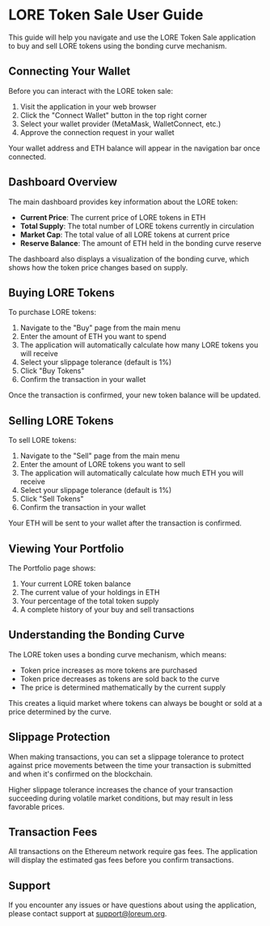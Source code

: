 # LORE Token Sale User Guide

This guide will help you navigate and use the LORE Token Sale application to buy and sell LORE tokens using the bonding curve mechanism.

## Connecting Your Wallet

Before you can interact with the LORE token sale:

1. Visit the application in your web browser
2. Click the "Connect Wallet" button in the top right corner
3. Select your wallet provider (MetaMask, WalletConnect, etc.)
4. Approve the connection request in your wallet

Your wallet address and ETH balance will appear in the navigation bar once connected.

## Dashboard Overview

The main dashboard provides key information about the LORE token:

- **Current Price**: The current price of LORE tokens in ETH
- **Total Supply**: The total number of LORE tokens currently in circulation
- **Market Cap**: The total value of all LORE tokens at current price
- **Reserve Balance**: The amount of ETH held in the bonding curve reserve

The dashboard also displays a visualization of the bonding curve, which shows how the token price changes based on supply.

## Buying LORE Tokens

To purchase LORE tokens:

1. Navigate to the "Buy" page from the main menu
2. Enter the amount of ETH you want to spend
3. The application will automatically calculate how many LORE tokens you will receive
4. Select your slippage tolerance (default is 1%)
5. Click "Buy Tokens"
6. Confirm the transaction in your wallet

Once the transaction is confirmed, your new token balance will be updated.

## Selling LORE Tokens

To sell LORE tokens:

1. Navigate to the "Sell" page from the main menu
2. Enter the amount of LORE tokens you want to sell
3. The application will automatically calculate how much ETH you will receive
4. Select your slippage tolerance (default is 1%)
5. Click "Sell Tokens"
6. Confirm the transaction in your wallet

Your ETH will be sent to your wallet after the transaction is confirmed.

## Viewing Your Portfolio

The Portfolio page shows:

1. Your current LORE token balance
2. The current value of your holdings in ETH
3. Your percentage of the total token supply
4. A complete history of your buy and sell transactions

## Understanding the Bonding Curve

The LORE token uses a bonding curve mechanism, which means:

- Token price increases as more tokens are purchased
- Token price decreases as tokens are sold back to the curve
- The price is determined mathematically by the current supply

This creates a liquid market where tokens can always be bought or sold at a price determined by the curve.

## Slippage Protection

When making transactions, you can set a slippage tolerance to protect against price movements between the time your transaction is submitted and when it's confirmed on the blockchain.

Higher slippage tolerance increases the chance of your transaction succeeding during volatile market conditions, but may result in less favorable prices.

## Transaction Fees

All transactions on the Ethereum network require gas fees. The application will display the estimated gas fees before you confirm transactions.

## Support

If you encounter any issues or have questions about using the application, please contact support at support@loreum.org. 